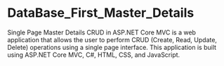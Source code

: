 # DataBase_First_Master_Details
Single Page Master Details CRUD in ASP.NET Core MVC is a web application that allows the user to perform CRUD (Create, Read, Update, Delete) operations using a single page interface. This application is built using ASP.NET Core MVC, C#, HTML, CSS, and JavaScript.
